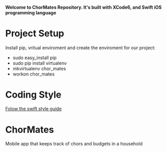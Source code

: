 <html>
<body>

<p><h4>Welcome to ChorMates Repository. It's built with XCode6, and Swift iOS programming language</h4></p>

<p><h1> Project Setup </h1></p>
<p> Install pip, vritual enviroment and create the enviroment for our project: </p>

<ul>
  <li>sudo easy_install pip</li>
  <li>sudo pip install virtualenv</li>
  <li>mkvirtualenv chor_mates</li>
  <li>workon chor_mates</li>
</ul>  

<p><h1> Coding Style </h1></p>
<p><a href="https://github.com/raywenderlich/swift-style-guide#naming"> Folow the swift style guide </a></p>


</body>
</html>


# ChorMates
Mobile app that keeps track of chors and budgets in a household
